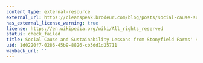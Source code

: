 ```yaml
---
content_type: external-resource
external_url: https://cleanspeak.brodeur.com/blog/posts/social-cause-sustainability-lessons-from-stonyfield-farms-hirshberg/
has_external_license_warning: true
license: https://en.wikipedia.org/wiki/All_rights_reserved
status: check_failed
title: Social Cause and Sustainability Lessons from Stonyfield Farms' Hirshberg
uid: 1d0220f7-0286-45b9-8826-cb3dd1d25711
wayback_url: ''
---
```


